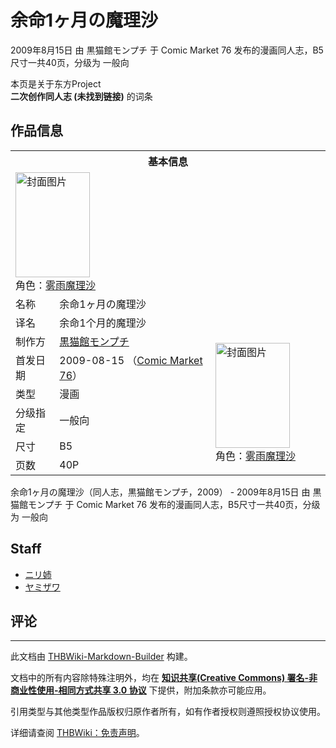 # 余命1ヶ月の魔理沙

<!-- source html: G:\repos\THBWiki-Markdown-Builder\THBWikiMarkdown\Temp\main\3\3f\ns0%3A%E4%BD%99%E5%91%BD1%E3%83%B6%E6%9C%88%E3%81%AE%E9%AD%94%E7%90%86%E6%B2%99.html -->

2009年8月15日 由 黒猫館モンプチ 于 Comic Market 76 发布的漫画同人志，B5尺寸一共40页，分级为 一般向

本页是关于东方Project  
 **二次创作同人志 (未找到链接)** 的词条
## 作品信息

<table><tbody><tr><th colspan="3">基本信息</th></tr><tr><td class="cover-artwork-mobile" colspan="2"><a href="./文件-余命1ヶ月の魔理沙封面.jpg.md" class="image" title="封面图片"><img alt="封面图片" src="https://upload.thwiki.cc/thumb/c/c0/%E4%BD%99%E5%91%BD1%E3%83%B6%E6%9C%88%E3%81%AE%E9%AD%94%E7%90%86%E6%B2%99%E5%B0%81%E9%9D%A2.jpg/119px-%E4%BD%99%E5%91%BD1%E3%83%B6%E6%9C%88%E3%81%AE%E9%AD%94%E7%90%86%E6%B2%99%E5%B0%81%E9%9D%A2.jpg" decoding="async" loading="lazy" width="119" height="168" srcset="https://upload.thwiki.cc/thumb/c/c0/%E4%BD%99%E5%91%BD1%E3%83%B6%E6%9C%88%E3%81%AE%E9%AD%94%E7%90%86%E6%B2%99%E5%B0%81%E9%9D%A2.jpg/179px-%E4%BD%99%E5%91%BD1%E3%83%B6%E6%9C%88%E3%81%AE%E9%AD%94%E7%90%86%E6%B2%99%E5%B0%81%E9%9D%A2.jpg 1.5x, https://upload.thwiki.cc/thumb/c/c0/%E4%BD%99%E5%91%BD1%E3%83%B6%E6%9C%88%E3%81%AE%E9%AD%94%E7%90%86%E6%B2%99%E5%B0%81%E9%9D%A2.jpg/239px-%E4%BD%99%E5%91%BD1%E3%83%B6%E6%9C%88%E3%81%AE%E9%AD%94%E7%90%86%E6%B2%99%E5%B0%81%E9%9D%A2.jpg 2x" data-file-width="1138" data-file-height="1600"></a><div class="cover-char">角色：<a href="./雾雨魔理沙.md" title="雾雨魔理沙">雾雨魔理沙</a></div></td>
</tr><tr><td class="label">名称</td><td colspan="2"> 余命1ヶ月の魔理沙 </td></tr><tr><td class="label">译名</td><td colspan="2"> 余命1个月的魔理沙 </td></tr><tr><td class="label">制作方</td><td><a href="./黒猫館モンプチ.md" title="黒猫館モンプチ">黒猫館モンプチ</a></td><td class="cover-artwork" rowspan="6" style="min-width:168px;"><a href="./文件-余命1ヶ月の魔理沙封面.jpg.md" class="image" title="封面图片"><img alt="封面图片" src="https://upload.thwiki.cc/thumb/c/c0/%E4%BD%99%E5%91%BD1%E3%83%B6%E6%9C%88%E3%81%AE%E9%AD%94%E7%90%86%E6%B2%99%E5%B0%81%E9%9D%A2.jpg/119px-%E4%BD%99%E5%91%BD1%E3%83%B6%E6%9C%88%E3%81%AE%E9%AD%94%E7%90%86%E6%B2%99%E5%B0%81%E9%9D%A2.jpg" decoding="async" loading="lazy" width="119" height="168" srcset="https://upload.thwiki.cc/thumb/c/c0/%E4%BD%99%E5%91%BD1%E3%83%B6%E6%9C%88%E3%81%AE%E9%AD%94%E7%90%86%E6%B2%99%E5%B0%81%E9%9D%A2.jpg/179px-%E4%BD%99%E5%91%BD1%E3%83%B6%E6%9C%88%E3%81%AE%E9%AD%94%E7%90%86%E6%B2%99%E5%B0%81%E9%9D%A2.jpg 1.5x, https://upload.thwiki.cc/thumb/c/c0/%E4%BD%99%E5%91%BD1%E3%83%B6%E6%9C%88%E3%81%AE%E9%AD%94%E7%90%86%E6%B2%99%E5%B0%81%E9%9D%A2.jpg/239px-%E4%BD%99%E5%91%BD1%E3%83%B6%E6%9C%88%E3%81%AE%E9%AD%94%E7%90%86%E6%B2%99%E5%B0%81%E9%9D%A2.jpg 2x" data-file-width="1138" data-file-height="1600"></a><div class="cover-char">角色：<a href="./雾雨魔理沙.md" title="雾雨魔理沙">雾雨魔理沙</a></div></td>
</tr><tr><td class="label">首发日期</td><td>2009-08-15&#160;（<a href="/展会作品列表?e=Comic+Market%2376">Comic Market 76</a>）</td></tr><tr><td class="label">类型</td><td>漫画</td></tr><tr><td class="label">分级指定</td><td>一般向</td></tr><tr><td class="label">尺寸</td><td>B5</td></tr><tr><td class="label">页数</td><td>40P</td></tr></tbody></table>

余命1ヶ月の魔理沙（同人志，黒猫館モンプチ，2009） - 2009年8月15日 由 黒猫館モンプチ 于 Comic Market 76 发布的漫画同人志，B5尺寸一共40页，分级为 一般向
## Staff
- [ニリ姉](./ニリ姉.md)
- [ヤミザワ](./ヤミザワ.md)

## 评论




---

此文档由 [THBWiki-Markdown-Builder](https://github.com/Delsin-Yu/THBWiki-Markdown-Builder) 构建。

文档中的所有内容除特殊注明外，均在 [**知识共享(Creative Commons) 署名-非商业性使用-相同方式共享 3.0 协议**](https://creativecommons.org/licenses/by-sa/3.0/deed.zh-hans) 下提供，附加条款亦可能应用。

引用类型与其他类型作品版权归原作者所有，如有作者授权则遵照授权协议使用。

详细请查阅 [THBWiki：免责声明](https://thbwiki.cc/THBWiki:%E5%85%8D%E8%B4%A3%E5%A3%B0%E6%98%8E)。

